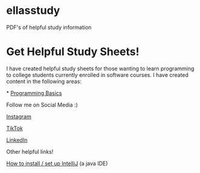 # ellasstudy
PDF's of helpful study information
    <h1>Get Helpful Study Sheets!</h1>
    <p>
        I have created helpful study sheets for those wanting to learn programming to college students currently enrolled in software courses.
        I have created content in the following areas:
            <p>* <a href = "https://github.com/ellarekow/ellasstudy/tree/main/Programming%20Basics">Programming Basics</a></p>
            <p></p>
        <p>Follow me on Social Media :) </p>
        <p><a href = "https://www.instagram.com/ellasstudy/">Instagram</a></p>
        <p><a href = "https://www.tiktok.com/@ellasstudy?">TikTok</a></p>
        <p><a href = "https://www.linkedin.com/in/ella-rekow-95985a182/">LinkedIn</a></p>
    <p> Other helpful links! </p>
    <p><a href = "https://www.youtube.com/watch?v=S_GLO5la_nI&ab_channel=Amigoscode">How to install / set up IntelliJ</a> (a java IDE)</p>
    </p>

